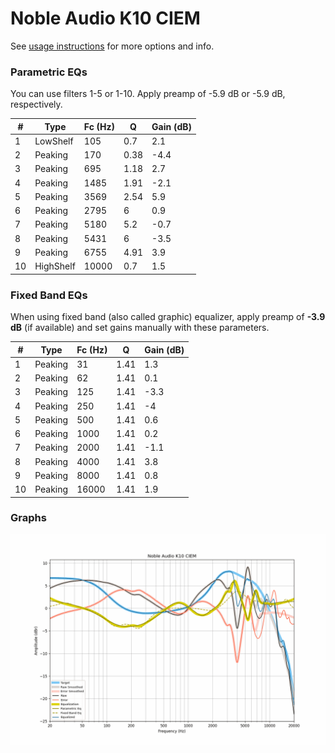 # Noble Audio K10 CIEM
See [usage instructions](https://github.com/jaakkopasanen/AutoEq#usage) for more options and info.

### Parametric EQs
You can use filters 1-5 or 1-10. Apply preamp of -5.9 dB or -5.9 dB, respectively.

|   # | Type      |   Fc (Hz) |    Q |   Gain (dB) |
|-----|-----------|-----------|------|-------------|
|   1 | LowShelf  |       105 | 0.7  |         2.1 |
|   2 | Peaking   |       170 | 0.38 |        -4.4 |
|   3 | Peaking   |       695 | 1.18 |         2.7 |
|   4 | Peaking   |      1485 | 1.91 |        -2.1 |
|   5 | Peaking   |      3569 | 2.54 |         5.9 |
|   6 | Peaking   |      2795 | 6    |         0.9 |
|   7 | Peaking   |      5180 | 5.2  |        -0.7 |
|   8 | Peaking   |      5431 | 6    |        -3.5 |
|   9 | Peaking   |      6755 | 4.91 |         3.9 |
|  10 | HighShelf |     10000 | 0.7  |         1.5 |

### Fixed Band EQs
When using fixed band (also called graphic) equalizer, apply preamp of **-3.9 dB** (if available) and set gains manually with these parameters.

|   # | Type    |   Fc (Hz) |    Q |   Gain (dB) |
|-----|---------|-----------|------|-------------|
|   1 | Peaking |        31 | 1.41 |         1.3 |
|   2 | Peaking |        62 | 1.41 |         0.1 |
|   3 | Peaking |       125 | 1.41 |        -3.3 |
|   4 | Peaking |       250 | 1.41 |        -4   |
|   5 | Peaking |       500 | 1.41 |         0.6 |
|   6 | Peaking |      1000 | 1.41 |         0.2 |
|   7 | Peaking |      2000 | 1.41 |        -1.1 |
|   8 | Peaking |      4000 | 1.41 |         3.8 |
|   9 | Peaking |      8000 | 1.41 |         0.8 |
|  10 | Peaking |     16000 | 1.41 |         1.9 |

### Graphs
![](./Noble%20Audio%20K10%20CIEM.png)
